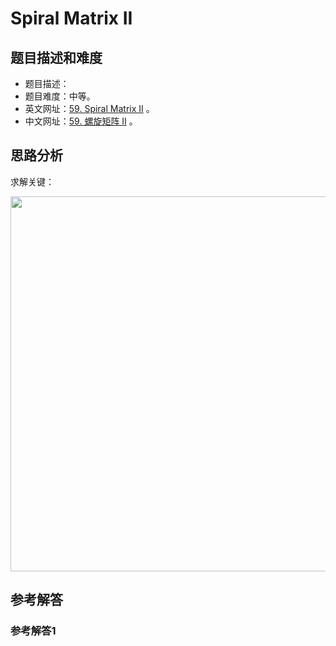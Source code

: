 # Spiral Matrix II

## 题目描述和难度
+ 题目描述：
+ 题目难度：中等。
+ 英文网址：[59. Spiral Matrix II](https://leetcode.com/problems/spiral-matrix-ii/description/)  。
+ 中文网址：[59. 螺旋矩阵 II](https://leetcode-cn.com/problems/spiral-matrix-ii/description/)  。
## 思路分析
求解关键：

<img src="https://liweiwei1419.github.io/images/leetcode-solution/" width="600">

## 参考解答
### 参考解答1

```java

```